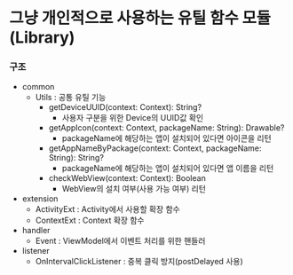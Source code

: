 # 그냥 개인적으로 사용하는 유틸 함수 모듈(Library)

### 구조
- common
    - Utils : 공통 유틸 기능
        - getDeviceUUID(context: Context): String?
            - 사용자 구분을 위한 Device의 UUID값 확인
        - getAppIcon(context: Context, packageName: String): Drawable?
            - packageName에 해당하는 앱이 설치되어 있다면 아이콘을 리턴
        - getAppNameByPackage(context: Context, packageName: String): String?
            - packageName에 해당하는 앱이 설치되어 있다면 앱 이름을 리턴
        - checkWebView(context: Context): Boolean
            - WebView의 설치 여부(사용 가능 여부) 리턴
- extension
    - ActivityExt : Activity에서 사용할 확장 함수
    - ContextExt : Context 확장 함수
- handler
    - Event : ViewModel에서 이벤트 처리를 위한 핸들러
- listener
    - OnIntervalClickListener : 중복 클릭 방지(postDelayed 사용)
